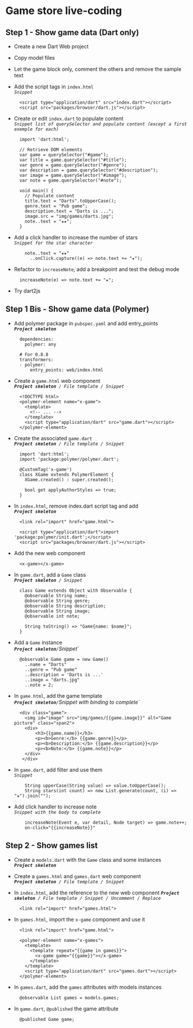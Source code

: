 Game store live-coding
======================

Step 1 - Show game data (Dart only)
------
- Create a new Dart Web project
- Copy model files
- Let the game block only, comment the others and remove the sample text
- Add the script tags in `index.html`  
  _`Snippet`_

        <script type="application/dart" src="index.dart"></script>
        <script src="packages/browser/dart.js"></script>
- Create or edit `index.dart` to populate content  
  _`Snippet list of querySelector and populate content (except a first exemple for each)`_

        import 'dart:html';
        
        // Retrieve DOM elements
        var game = querySelector("#game");
        var title = game.querySelector("#title");
        var genre = game.querySelector("#genre");
        var description = game.querySelector("#description");
        var image = game.querySelector("#image");
        var note = game.querySelector("#note");
        
        void main() {
          // Populate content
          title.text = "Darts".toUpperCase();
          genre.text = "Pub game";
          description.text = "Darts is ...";
          image.src = "img/games/darts.jpg";
          note..text = "★★";
        }
- Add a click handler to increase the number of stars  
   _`Snippet for the star character`_

          note..text = "★★"
            ..onClick.capture((e) => note.text += "★");
- Refactor to `increaseNote`, add a breakpoint and test the debug mode

        increaseNote(e) => note.text += "★";
- Try dart2js

Step 1 Bis - Show game data (Polymer)
----------
- Add polymer package in `pubspec.yaml` and add entry_points  
   _**`Project skeleton`**_

        dependencies:
          polymer: any
        
        # For 0.8.8
        transformers:
        - polymer:
            entry_points: web/index.html
- Create a `game.html` web component  
   _**`Project skeleton`**` / File template / Snippet`_

        <!DOCTYPE html>
        <polymer-element name="x-game">
          <template>
            <!-- ... -->
          </template>
          <script type="application/dart" src="game.dart"></script>
        </polymer-element>
- Create the associated `game.dart`  
   _**`Project skeleton`**` / File template / Snippet`_

        import 'dart:html';
        import 'package:polymer/polymer.dart';

        @CustomTag('x-game')
        class XGame extends PolymerElement {
          XGame.created() : super.created();

          bool get applyAuthorStyles => true;
        }
- In `index.html`, remove index.dart script tag and add  
   _**`Project skeleton`**_

        <link rel="import" href="game.html">
        
        <script type="application/dart">import 'package:polymer/init.dart';</script>
        <script src="packages/browser/dart.js"></script>
- Add the new web component

        <x-game></x-game>
- In `game.dart`, add a `Game` class  
   _**`Project skeleton`**` / Snippet`_

        class Game extends Object with Observable {
          @observable String name;
          @observable String genre;
          @observable String description;
          @observable String image;
          @observable int note;
          
          String toString() => "Game{name: $name}";
        }
- Add a `Game` instance  
   _**`Project skeleton`**` / `Snippet`_

        @observable Game game = new Game()
          ..name = "Darts"
          ..genre = "Pub game"
          ..description = 'Darts is ...'
          ..image = "darts.jpg"
          ..note = 2;
- In `game.html`, add the game template  
   _**`Project skeleton`**` / `Snippet with binding to complete`_

        <div class="game">
          <img id="image" src="img/games/{{game.image}}" alt="Game picture" class="span2">
          <div>
              <h3>{{game.name}}</h3>
              <p><b>Genre:</b> {{game.genre}}</p>
              <p><b>Description:</b> {{game.description}}</p>
              <p><b>Note:</b> {{game.note}}</p>
          </div>
         </div>
- In `game.dart`, add filter and use them  
   _`Snippet`_

          String upperCase(String value) => value.toUpperCase();
          String stars(int count) => new List.generate(count, (i) => "★").join("");

- Add click handler to increase note  
   _`Snippet with the body to complete`_

          increaseNote(Event e, var detail, Node target) => game.note++;
          on-click="{{increaseNote}}"
          
Step 2 - Show games list
------
- Create a `models.dart` with the `Game` class and some instances  
   _**`Project skeleton`**_
- Create a `games.html` and `games.dart` web component   
   _**`Project skeleton`**` / File template / Snippet`_
- In `index.html`, add the reference to the new web component
   _**`Project skeleton`**` / File template / Snippet / Uncomment / Replace`_

        <link rel="import" href="games.html">
- In `games.html`, import the `x-game` component and use it

        <link rel="import" href="game.html">

        <polymer-element name="x-games">
          <template>
            <template repeat="{{game in games}}">
              <x-game game="{{game}}"></x-game>
            </template>
          </template>
          <script type="application/dart" src="games.dart"></script>
        </polymer-element>
- In `games.dart`, add the `games` attributes with models instances

        @observable List games = models.games;
- In `game.dart`, `@published` the game attribute

        @published Game game;
